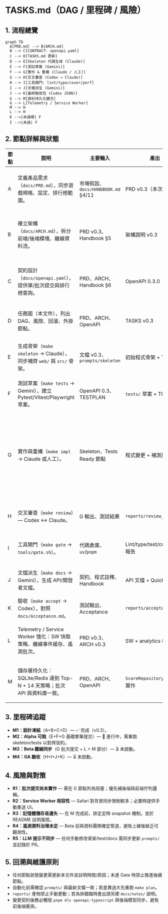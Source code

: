 # TASKS.md（DAG / 里程碑 / 風險）

## 1. 流程總覽
```mermaid
graph TD
  A[PRD.md] --> B[ARCH.md]
  B --> C[CONTRACT: openapi.yaml]
  C --> D[TASKS.md 更新]
  D --> E[Skeleton 代碼生成 (Claude)]
  E --> F[測試草案 (Gemini)]
  F --> G[實作 & 重構 (Claude / 人工)]
  G --> H[交叉審查 (Codex ↔ Claude)]
  H --> I[工具閘門: lint/type/cover/perf]
  I --> J[文檔派生 (Gemini)]
  J --> K[最終驗收包 (Codex JSON)]
  G --> M[資料持久化擴充]
  G --> L[Telemetry / Service Worker]
  M --> H
  L --> H
  K -->|未達標| F
  I -->|未過| F
```

## 2. 節點詳解與狀態
| 節點 | 說明 | 主要輸入 | 產出 | Gate 條件 | 風險 | 回滾策略 | 狀態 |
|---|---|---|---|---|---|---|---|
| A | 定義產品需求（`docs/PRD.md`），同步遊戲規格、設定、排行榜範圍。 | 市場假設、`docs/HANDBOOK.md` §4/11 | PRD v0.3（本次更新） | PM/Tech Lead 確認；Acceptance A-001~A-007 映射完整 | 需求未反映新批次提交或 Service Worker | 回退至上一版 PRD，補齊需求後重跑 A→K | ✅ 已更新 v0.3 |
| B | 確立架構（`docs/ARCH.md`），拆分前端/後端模塊、離線資料流。 | PRD v0.3、Handbook §5 | 架構說明 v0.3 | 架構評審通過；模塊責任清晰 | 模塊邊界模糊、SW 與遙測策略未定 | 回退 A，修正 PRD/ARCH 後再行 B→K | ✅ 已更新 v0.3 |
| C | 契約設計（`docs/openapi.yaml`），提供單/批次提交與排行榜查詢。 | PRD、ARCH、Handbook §6 | OpenAPI 0.3.0 | openapi-cli 驗證；範例請求通過 | 契約與現行實作落差大 | 暫停部署，回退契約並調整計畫 | ✅ 已更新，等待實作同步 |
| D | 任務圖（本文件），列出 DAG、風險、回滾、外掛節點。 | PRD、ARCH、OpenAPI | TASKS v0.3 | DAG 覆蓋所有必須節點；狀態同步 | 表未覆蓋新工作項 | 回退舊版 TASKS，補欄位後重審 | ✅ 已更新 |
| E | 生成骨架（`make skeleton` → Claude），同步補齊 `web/` 與 `src/` 骨架。 | 文檔 v0.3、`prompts/skeleton` | 初始程式骨架 + TODO | 產出檔案受限於 `web/src`、`src/`；Lint/type 可通過 | 骨架覆蓋手寫程式 | 調整 prompts，使用 git revert 回到前一穩定點 | ⏳ 待依據新契約重跑 |
| F | 測試草案（`make tests` → Gemini），建立 Pytest/Vitest/Playwright 草案。 | OpenAPI 0.3、TESTPLAN | `tests/` 草案 + TODO | 測試可執行或明確 TODO；契約標註齊全 | 自動測試與程式結構不匹配 | 恢復前版 tests，調整 prompt 後重跑 | ⏳ 待更新 |
| G | 實作與重構（`make impl` → Claude 或人工）。 | Skeleton、Tests Ready 節點 | 程式變更 + 補測試 | 單元/整合測試綠燈；Review 無阻塞 | LLM 誤改契約；批次提交落地困難 | 使用 feature branch，必要時 revert + 更新 DAG | 🔄 進行中（後端 MVP 已有；需補批次提交、SW） |
| H | 交叉審查（`make review`）— Codex ↔ Claude。 | G 輸出、測試結果 | `reports/review_codex.md` | 高風險缺陷清零；建議已處理或列 TODO | 審查忽略性能、安全議題 | 回到 G 重實作/補測試，再觸發審查 | ⏳ 未啟動 |
| I | 工具閘門（`make gate` → `tools/gate.sh`）。 | 代碼倉庫、`uv`/`pnpm` | Lint/type/test/coverage 報告 | 覆蓋率 ≥80%/70%；lint/type 0 錯 | 閘門耗時 / 覆蓋率不足 | 拆批執行、調整測試權重；失敗回到 G | ⏳ 未啟動 |
| J | 文檔派生（`make docs` → Gemini），生成 API/開發者文檔。 | 契約、程式註釋、Handbook | API 文檔 + Quickstart | Docs build 成功；手寫區塊保留 | 自動文檔覆蓋手寫內容 | 手動合併或恢復手寫塊再 rerun | ⏳ 未啟動 |
| K | 驗收（`make accept` → Codex），對照 `docs/Acceptance.md`。 | 測試輸出、Acceptance | `reports/acceptance.json` | 所有 A-001~A-007 Pass | 验收缺少證據 | 回跑 F→I 取得證據後重試 | ⏳ 未啟動 |
| L | Telemetry / Service Worker 強化：SW 快取策略、離線事件緩存、遙測批次。 | PRD v0.3、ARCH v0.3 | SW + analytics 模組 | Playwright 離線案例通過；遙測隊列覆蓋率達標 | 瀏覽器相容性差異 | 拆成瀏覽器專用策略，保留回退 SW 版本 | 🟡 需求已定，待排程 |
| M | 儲存層持久化：SQLite/Redis 達到 Top-N + 14 天策略；批次 API 與資料庫一致。 | PRD、ARCH、OpenAPI | `ScoreRepository` 永久化實作 | 負載測試滿足 P95 < 250ms；資料保留腳本 | DB schema 演進風險 | 使用遷移腳本，必要時回退到記憶體 + 冷備份 | 🟡 需求已定，待排程 |

## 3. 里程碑追蹤
- **M1：設計凍結**（A+B+C+D）— ✅ 完成（v0.3）。
- **M2：Alpha 可跑**（E+F+G 基礎單筆提交）— 🔄 進行中，需重跑 skeleton/tests 以對齊契約。
- **M3：Beta 離線同步**（G 批次提交 + L + M 部分）— ⏳ 未啟動。
- **M4：GA 驗收**（H+I+J+K）— ⏳ 未啟動。

## 4. 風險與對策
- **R1：批次提交尚未實作** — 需在 G 節點列為阻塞；優先補後端與前端佇列邏輯。
- **R2：Service Worker 相容性** — Safari 對背景同步限制較多；必要時提供手動重送 UI。
- **R3：記憶體儲存易遺失** — 在 M 完成前，排定定時 snapshot 機制，並於 README 註明風險。
- **R4：遙測資料治理未定** — Beta 前與資料團隊確定管道，避免上線後缺乏可觀測性。
- **R5：LLM 提示不同步** — 任何手動修改骨架/test/docs 需同步更新 `prompts/` 並記錄於 PR。

## 5. 回溯與維護原則
- 任何節點狀態變更需更新本文件並註明時間/原因；未達 Gate 時禁止推進後續節點。
- 自動化前需確認 `prompts/` 與最新文檔一致；若差異過大先重跑 `make plan`。
- `reports/` 產物禁止手動更動；若為排錯臨時產出請另建 `docs/notes/` 說明。
- 變更契約後務必觸發 `pnpm dlx openapi-typescript` 與後端模型同步，避免前後端衝突。
